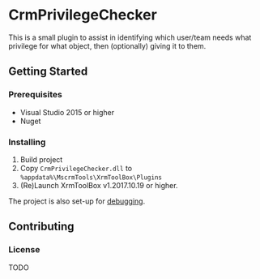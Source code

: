 # CrmPrivilegeChecker
This is a small plugin to assist in identifying which user/team needs what privilege for what object, then (optionally) giving it to them.

## Getting Started

### Prerequisites
* Visual Studio 2015 or higher
* Nuget

### Installing
1. Build project
2. Copy `CrmPrivilegeChecker.dll` to `%appdata%\MscrmTools\XrmToolBox\Plugins`
3. (Re)Launch XrmToolBox v1.2017.10.19 or higher.

The project is also set-up for [debugging](https://github.com/MscrmTools/XrmToolBox/wiki/Debug-your-plugins-during-development).

## Contributing

### License
TODO